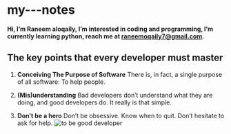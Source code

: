 # my---notes
**Hi, I’m Raneem aloqaily, I’m interested in coding and programming, I’m currently learning python, reach me at raneemoqaily7@gmail.com.**

 ## **The key points that every developer must master**

 1.  **Conceiving The Purpose of Software**
 There is, in fact, a single purpose of all software: To help people.
 2. **(Mis)understanding**
 Bad developers don’t understand what they are doing, and good developers do. It really is that simple.

 3. **Don’t be a hero**
 Don’t be obsessive. Know when to quit. Don’t hesitate to ask for help.
 ![to be good developer](https://www.google.com/imgres?imgurl=https%3A%2F%2Fmiro.medium.com%2Fmax%2F656%2F1*DqZgnVy9X9iZChS-1whK1g.png&imgrefurl=https%3A%2F%2Fmedium.com%2Fxtechportugal%2Fhow-to-be-a-great-developer-its-not-only-about-good-code-9bf8daddf9b5&tbnid=qMuAwqfnrBsi9M&vet=12ahUKEwjDj6i7hrf1AhWiAGMBHRP0DOEQMygAegUIARCoAQ..i&docid=pgQPxrfrwobdrM&w=656&h=348&itg=1&q=to%20be%20agood%20developerdeveloper&ved=2ahUKEwjDj6i7hrf1AhWiAGMBHRP0DOEQMygAegUIARCoAQ)



  
